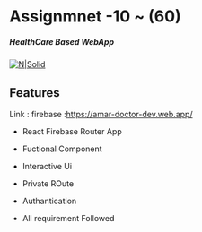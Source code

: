 # Assignmnet -10 ~ (60)

##### HealthCare Based WebApp

[![N|Solid](https://www.programming-hero.com/assets/img/hero-header/iphone/programming-hero-logo.png)](https://web.programming-hero.com/)

## Features

Link : firebase :https://amar-doctor-dev.web.app/ 

- React Firebase Router App
- Fuctional Component
- Interactive Ui
- Private ROute
- Authantication

- All requirement Followed
